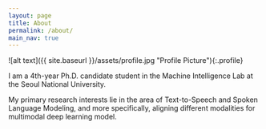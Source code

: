 ```yaml
---
layout: page
title: About
permalink: /about/
main_nav: true
---
```


![alt text]({{ site.baseurl }}/assets/profile.jpg "Profile Picture"){:.profile}

I am a 4th-year Ph.D. candidate student in the Machine Intelligence Lab at the Seoul National University.

My primary research interests lie in the area of Text-to-Speech and Spoken Language Modeling, and more specifically, aligning different modalities for multimodal deep learning model.